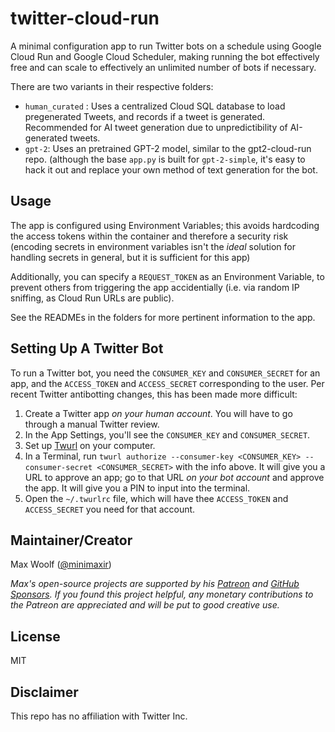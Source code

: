 # twitter-cloud-run

A minimal configuration app to run Twitter bots on a schedule using Google Cloud Run and Google Cloud Scheduler, making running the bot effectively free and can scale to effectively an unlimited number of bots if necessary.

There are two variants in their respective folders:

* `human_curated` : Uses a centralized Cloud SQL database to load pregenerated Tweets, and records if a tweet is generated. Recommended for AI tweet generation due to unpredictibility of AI-generated tweets.
* `gpt-2`: Uses an pretrained GPT-2 model, similar to the gpt2-cloud-run repo. (although the base `app.py` is built for `gpt-2-simple`, it's easy to hack it out and replace your own method of text generation for the bot.

## Usage

The app is configured using Environment Variables; this avoids hardcoding the access tokens within the container and therefore a security risk (encoding secrets in environment variables isn't the *ideal* solution for handling secrets in general, but it is sufficient for this app)

Additionally, you can specify a `REQUEST_TOKEN` as an Environment Variable, to prevent others from triggering the app accidentially (i.e. via random IP sniffing, as Cloud Run URLs are public).

See the READMEs in the folders for more pertinent information to the app.

## Setting Up A Twitter Bot

To run a Twitter bot, you need the `CONSUMER_KEY` and `CONSUMER_SECRET` for an app, and the `ACCESS_TOKEN` and `ACCESS_SECRET` corresponding to the user. Per recent Twitter antibotting changes, this has been made more difficult:

1. Create a Twitter app *on your human account*. You will have to go through a manual Twitter review.
2. In the App Settings, you'll see the `CONSUMER_KEY` and `CONSUMER_SECRET`.
3. Set up [Twurl](https://github.com/twitter/twurl) on your computer.
4. In a Terminal, run `twurl authorize --consumer-key <CONSUMER_KEY> --consumer-secret <CONSUMER_SECRET>` with the info above. It will give you a URL to approve an app; go to that URL *on your bot account* and approve the app. It will give you a PIN to input into the terminal.
5. Open the `~/.twurlrc` file, which will have thee `ACCESS_TOKEN` and `ACCESS_SECRET` you need for that account.

## Maintainer/Creator

Max Woolf ([@minimaxir](https://minimaxir.com))

*Max's open-source projects are supported by his [Patreon](https://www.patreon.com/minimaxir) and [GitHub Sponsors](https://github.com/sponsors/minimaxir). If you found this project helpful, any monetary contributions to the Patreon are appreciated and will be put to good creative use.*

## License

MIT

## Disclaimer

This repo has no affiliation with Twitter Inc.
